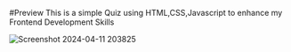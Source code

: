 #Preview
This is a simple Quiz using HTML,CSS,Javascript to enhance my Frontend Development Skills

![Screenshot 2024-04-11 203825](https://github.com/Rishab-kumar-026/Quiz-Game/assets/163623411/5e301bea-2fc9-4151-9746-52d67db8070a)
